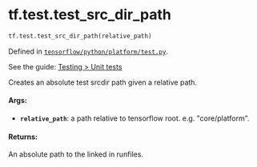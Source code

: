 <div itemscope itemtype="http://developers.google.com/ReferenceObject">
<meta itemprop="name" content="tf.test.test_src_dir_path" />
<meta itemprop="path" content="Stable" />
</div>

# tf.test.test_src_dir_path

``` python
tf.test.test_src_dir_path(relative_path)
```



Defined in [`tensorflow/python/platform/test.py`](https://www.tensorflow.org/code/tensorflow/python/platform/test.py).

See the guide: [Testing > Unit tests](../../../../api_guides/python/test.md#Unit_tests)

Creates an absolute test srcdir path given a relative path.

#### Args:

* <b>`relative_path`</b>: a path relative to tensorflow root.
    e.g. "core/platform".


#### Returns:

An absolute path to the linked in runfiles.